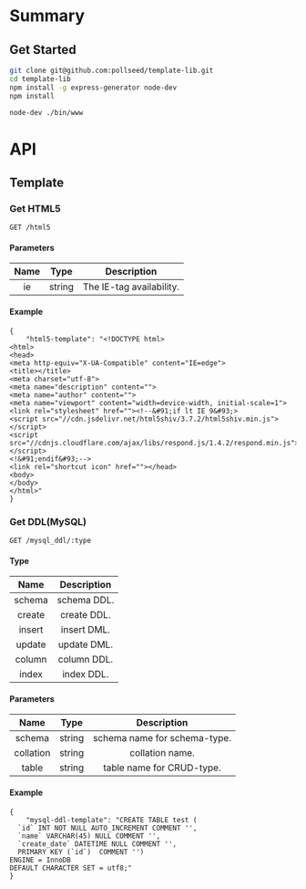 # Summary

## Get Started
```.sh
git clone git@github.com:pollseed/template-lib.git
cd template-lib
npm install -g express-generator node-dev
npm install

node-dev ./bin/www
```

# API

## Template

### Get HTML5

```
GET /html5
```
#### Parameters

|Name|Type|Description|
|:--:|:--:|:--:|
|ie|string|The IE-tag availability.|

#### Example

```
{
    "html5-template": "<!DOCTYPE html>
<html>
<head>
<meta http-equiv="X-UA-Compatible" content="IE=edge">
<title></title>
<meta charset="utf-8">
<meta name="description" content="">
<meta name="author" content="">
<meta name="viewport" content="width=device-width, initial-scale=1">
<link rel="stylesheet" href=""><!--&#91;if lt IE 9&#93;>
<script src="//cdn.jsdelivr.net/html5shiv/3.7.2/html5shiv.min.js"></script>
<script src="//cdnjs.cloudflare.com/ajax/libs/respond.js/1.4.2/respond.min.js"></script>
<!&#91;endif&#93;-->
<link rel="shortcut icon" href=""></head>
<body>
</body>
</html>"
}
```

### Get DDL(MySQL)

```
GET /mysql_ddl/:type
```

#### Type

|Name|Description|
|:--:|:--:|
|schema|schema DDL.|
|create|create DDL.|
|insert|insert DML.|
|update|update DML.|
|column|column DDL.|
|index|index DDL.|

#### Parameters

|Name|Type|Description|
|:--:|:--:|:--:|
|schema|string|schema name for schema-type.|
|collation|string|collation name.|
|table|string|table name for CRUD-type.|

#### Example

```
{
    "mysql-ddl-template": "CREATE TABLE test (
  `id` INT NOT NULL AUTO_INCREMENT COMMENT '',
  `name` VARCHAR(45) NULL COMMENT '',
  `create_date` DATETIME NULL COMMENT '',
  PRIMARY KEY (`id`)  COMMENT '')
ENGINE = InnoDB
DEFAULT CHARACTER SET = utf8;"
}
```
